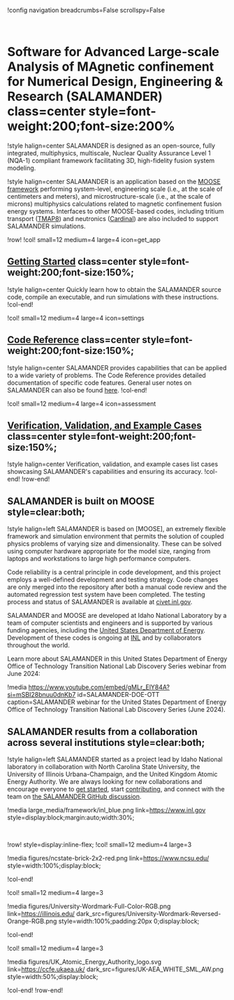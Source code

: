!config navigation breadcrumbs=False scrollspy=False

&nbsp;



# Software for Advanced Large-scale Analysis of MAgnetic confinement for Numerical Design, Engineering & Research (SALAMANDER) class=center style=font-weight:200;font-size:200%

!style halign=center
SALAMANDER is designed as an open-source, fully integrated, multiphysics, multiscale, Nuclear Quality Assurance Level 1 (NQA-1) compliant framework facilitating 3D, high-fidelity fusion system modeling.

!style halign=center
SALAMANDER is an application based on the
[MOOSE framework](https://mooseframework.inl.gov) performing system-level, engineering scale (i.e., at the scale of
centimeters and meters), and microstructure-scale (i.e., at the scale of microns) multiphysics
calculations related to magnetic confinement fusion energy systems.
Interfaces to other MOOSE-based codes, including tritium transport ([TMAP8](https://mooseframework.inl.gov/tmap8))
and neutronics ([Cardinal](https://cardinal.cels.anl.gov/)) are also included to support SALAMANDER simulations.

!row!
!col! small=12 medium=4 large=4 icon=get_app
## [Getting Started](getting_started/installation.md) class=center style=font-weight:200;font-size:150%;

!style halign=center
Quickly learn how to obtain the SALAMANDER source code, compile an executable, and
run simulations with these instructions.
!col-end!

!col! small=12 medium=4 large=4 icon=settings

## [Code Reference](syntax/index.md) class=center style=font-weight:200;font-size:150%;

!style halign=center
SALAMANDER provides capabilities that can be applied to a wide variety of problems.
The Code Reference provides detailed documentation of specific code features.
General user notes on SALAMANDER can also be found [here](getting_started/user_notes.md).
!col-end!

!col! small=12 medium=4 large=4 icon=assessment
## [Verification, Validation, and Example Cases](verification_validation_examples/index.md) class=center style=font-weight:200;font-size:150%;

!style halign=center
Verification, validation, and example cases list cases showcasing SALAMANDER's capabilities
and ensuring its accuracy.
!col-end!
!row-end!

## SALAMANDER is built on MOOSE style=clear:both;

!style halign=left
SALAMANDER is based on [MOOSE], an extremely flexible framework and simulation environment
that permits the solution of coupled physics problems of varying size and dimensionality.
These can be solved using computer hardware appropriate for the model size, ranging from
laptops and workstations to large high performance computers.

Code reliability is a central principle in code development, and this project
employs a well-defined development and testing strategy.  Code changes are only
merged into the repository after both a manual code review and the automated
regression test system have been completed.  The testing process and status of
SALAMANDER is available at [civet.inl.gov](https://civet.inl.gov/repo/530/).

SALAMANDER and MOOSE are developed at Idaho National Laboratory by a team of
computer scientists and engineers and is supported by various funding agencies,
including the [United States Department of Energy](http://energy.gov).  Development
of these codes is ongoing at [INL](https://www.inl.gov) and by collaborators
throughout the world.

Learn more about SALAMANDER in this United States Department of Energy Office of Technology Transition National Lab Discovery Series webinar from June 2024:

!media https://www.youtube.com/embed/gMLr_ElY84A?si=mSBI28bnuu0dnKb7
       id=SALAMANDER-DOE-OTT
       caption=SALAMANDER webinar for the United States Department of Energy Office of Technology Transition National Lab Discovery Series (June 2024).

## SALAMANDER results from a collaboration across several institutions style=clear:both;

!style halign=left
SALAMANDER started as a project lead by Idaho National laboratory in collaboration with North Carolina State University, the University of Illinois Urbana-Champaign, and the United Kingdom Atomic Energy Authority. We are always looking for new collaborations and encourage everyone to [get started](getting_started/installation.html), start [contributing](getting_started/contributing.html), and connect with the team on [the SALAMANDER GitHub discussion](https://github.com/idaholab/salamander/discussions).

!media large_media/framework/inl_blue.png link=https://www.inl.gov style=display:block;margin:auto;width:30%;

&nbsp;

!row! style=display:inline-flex;
!col! small=12 medium=4 large=3

!media figures/ncstate-brick-2x2-red.png link=https://www.ncsu.edu/ style=width:100%;display:block;

!col-end!

!col! small=12 medium=4 large=3

!media figures/University-Wordmark-Full-Color-RGB.png link=https://illinois.edu/ dark_src=figures/University-Wordmark-Reversed-Orange-RGB.png style=width:100%;padding:20px 0;display:block;

!col-end!

!col! small=12 medium=4 large=3

!media figures/UK_Atomic_Energy_Authority_logo.svg link=https://ccfe.ukaea.uk/ dark_src=figures/UK-AEA_WHITE_SML_AW.png style=width:50%;display:block;

!col-end!
!row-end!

